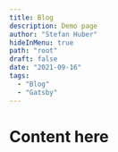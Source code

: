 ```yaml
---
title: Blog
description: Demo page
author: "Stefan Huber"
hideInMenu: true
path: "root"
draft: false
date: "2021-09-16"
tags:
  - "Blog"
  - "Gatsby"
---
```


# Content here